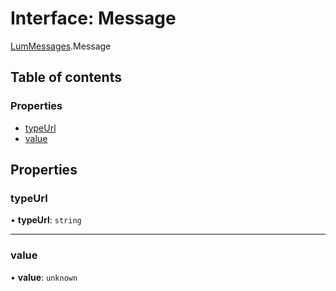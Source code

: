 # Interface: Message

[LumMessages](../modules/LumMessages.md).Message

## Table of contents

### Properties

- [typeUrl](LumMessages.Message.md#typeurl)
- [value](LumMessages.Message.md#value)

## Properties

### typeUrl

• **typeUrl**: `string`

___

### value

• **value**: `unknown`
